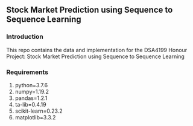 ## Stock Market Prediction using Sequence to Sequence Learning

### Introduction
This repo contains the data and implementation for the DSA4199 Honour Project: Stock Market Prediction using Sequence to Sequence Learning

### Requirements
1. python=3.7.6
2. numpy=1.19.2
3. pandas=1.2.1
4. ta-lib=0.4.19
5. scikit-learn=0.23.2
6. matplotlib=3.3.2


